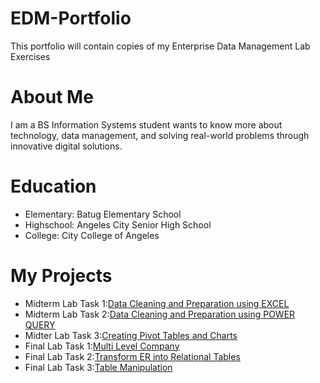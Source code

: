 # EDM-Portfolio
This portfolio will contain copies of my Enterprise Data Management Lab Exercises

# About Me
I am a BS Information Systems student wants to know more about technology, data management, and solving real-world problems through innovative digital solutions.

# Education
- Elementary: Batug Elementary School
- Highschool: Angeles City Senior High School
- College: City College of Angeles

 # My Projects
- Midterm Lab Task 1:[Data Cleaning and Preparation using EXCEL](https://github.com/Olazo101/EDM-Portfolio/tree/main/Midterm%20Lab%20Task%201)
- Midterm Lab Task 2:[Data Cleaning and Preparation using POWER QUERY](https://github.com/Olazo101/EDM-Portfolio/blob/main/Midterm%20Lab%20Task%202/README.md)
- Midter Lab Task 3:[Creating Pivot Tables and Charts](https://github.com/Olazo101/EDM-Portfolio/blob/main/Midterm%20Lab%20Task%203/README.md)
- Final Lab Task 1:[Multi Level Company](https://github.com/Olazo101/EDM-Portfolio/tree/main/Final%20Lab%20Task%201)
- Final Lab Task 2:[Transform ER into Relational Tables](https://github.com/Olazo101/EDM-Portfolio/tree/main/Final%20Lab%20Task%202)
- Final Lab Task 3:[Table Manipulation](https://github.com/Olazo101/EDM-Portfolio/tree/main/Final%20Lab%20Task%203)

